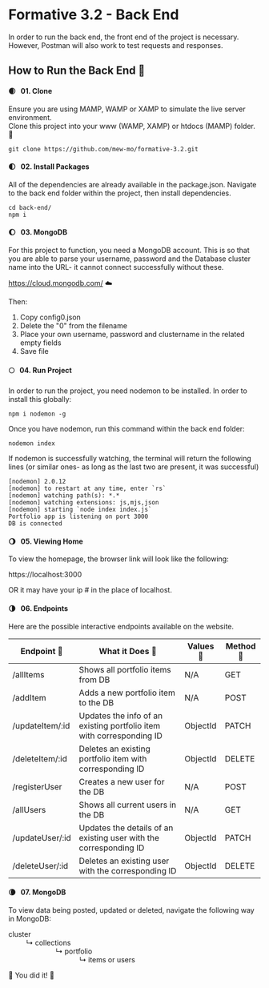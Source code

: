 # Formative 3.2 - Back End

In order to run the back end, the front end of the project is necessary. However, Postman will also work to test requests and responses.

## How to Run the Back End :dart:

#### :waxing_crescent_moon: &nbsp; 01. Clone

Ensure you are using MAMP, WAMP or XAMP to simulate the live server environment.<br>
Clone this project into your www (WAMP, XAMP) or htdocs (MAMP) folder. :open_file_folder:

``` console
git clone https://github.com/mew-mo/formative-3.2.git
```

#### :first_quarter_moon: &nbsp; 02. Install Packages
All of the dependencies are already available in the package.json. Navigate to the back end folder within the project, then install dependencies.
``` console
cd back-end/
npm i
```

#### :waxing_gibbous_moon: &nbsp; 03. MongoDB
For this project to function, you need a MongoDB account. This is so that you are able to parse your username, password and the Database cluster name into the URL- it cannot connect successfully without these.

https://cloud.mongodb.com/ :cloud:

Then:
1. Copy config0.json
2. Delete the "0" from the filename
3. Place your own username, password and clustername in the related empty fields
4. Save file

#### :full_moon: &nbsp; 04. Run Project
In order to run the project, you need nodemon to be installed. In order to install this globally:
``` console
npm i nodemon -g
```
Once you have nodemon, run this command within the back end folder:
``` console
nodemon index
```

If nodemon is successfully watching, the terminal will return the following lines (or similar ones- as long as the last two are present, it was successful)
``` console
[nodemon] 2.0.12
[nodemon] to restart at any time, enter `rs`
[nodemon] watching path(s): *.*
[nodemon] watching extensions: js,mjs,json
[nodemon] starting `node index index.js`
Portfolio app is listening on port 3000
DB is connected
```

#### :waning_gibbous_moon: &nbsp; 05. Viewing Home
To view the homepage, the browser link will look like the following:

https://localhost:3000

OR it may have your ip # in the place of localhost.

#### :last_quarter_moon: &nbsp; 06. Endpoints
Here are the possible interactive endpoints available on the website.

Endpoint :seedling: | What it Does :herb: | Values :deciduous_tree: | Method :leaves: |
--- | --- | --- | --- |
/allItems | Shows all portfolio items from DB | N/A | GET |
/addItem | Adds a new portfolio item to the DB | N/A | POST |
/updateItem/:id | Updates the info of an existing portfolio item with corresponding ID | ObjectId | PATCH |
/deleteItem/:id | Deletes an existing portfolio item with corresponding ID | ObjectId | DELETE |
/registerUser | Creates a new user for the DB | N/A | POST |
/allUsers | Shows all current users in the DB | N/A | GET |
/updateUser/:id | Updates the details of an existing user with the corresponding ID | ObjectId | PATCH |
/deleteUser/:id | Deletes an existing user with the corresponding ID | ObjectId | DELETE |


#### :waning_crescent_moon: &nbsp; 07. MongoDB
To view data being posted, updated or deleted, navigate the following way in MongoDB:

cluster\
&nbsp;&nbsp;&nbsp;&nbsp;&nbsp;&nbsp;&nbsp;&nbsp;&nbsp;↳ collections\
&nbsp;&nbsp;&nbsp;&nbsp;&nbsp;&nbsp;&nbsp;&nbsp;&nbsp;&nbsp;&nbsp;&nbsp;&nbsp;&nbsp;&nbsp;&nbsp;&nbsp;&nbsp;&nbsp;&nbsp;&nbsp;&nbsp;&nbsp;&nbsp;↳ portfolio\
&nbsp;&nbsp;&nbsp;&nbsp;&nbsp;&nbsp;&nbsp;&nbsp;&nbsp;&nbsp;&nbsp;&nbsp;&nbsp;&nbsp;&nbsp;&nbsp;&nbsp;&nbsp;&nbsp;&nbsp;&nbsp;&nbsp;&nbsp;&nbsp;&nbsp;&nbsp;&nbsp;&nbsp;&nbsp;&nbsp;&nbsp;&nbsp;&nbsp;&nbsp;&nbsp;&nbsp;↳ items or users

:tada: You did it! :tada:

